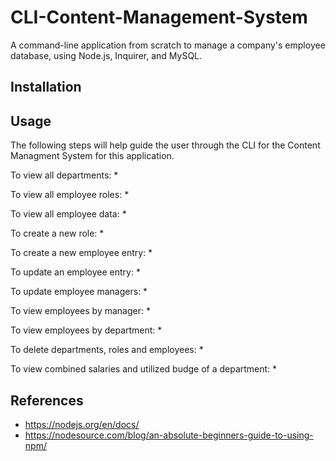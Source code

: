 # CLI-Content-Management-System
A command-line application from scratch to manage a company's employee database, using Node.js, Inquirer, and MySQL.

## Installation

## Usage
The following steps will help guide the user through the CLI for the Content Managment System for this application.

To view all departments:
* 

To view all employee roles:
* 

To view all employee data:
*

To create a new role:
*

To create a new employee entry:
*

To update an employee entry:
*

To  update employee managers:
*

To view employees by manager:
*

To view employees by department:
*

To delete departments, roles and employees:
*

To view combined salaries and utilized budge of a department:
*

## References
* https://nodejs.org/en/docs/
* https://nodesource.com/blog/an-absolute-beginners-guide-to-using-npm/